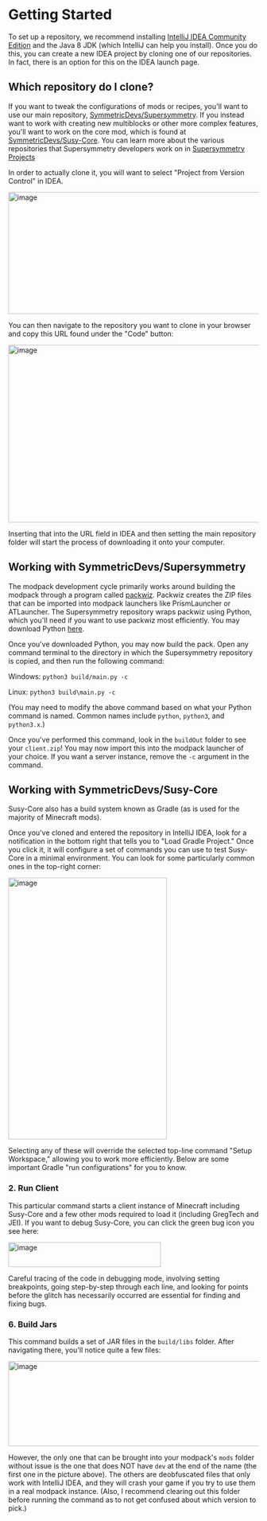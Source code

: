 # Getting Started
To set up a repository, we recommend installing [IntelliJ IDEA Community Edition](https://www.jetbrains.com/idea/) and the Java 8 JDK (which IntelliJ can help you install).
Once you do this, you can create a new IDEA project by cloning one of our repositories. In fact, there is an option for this on the IDEA launch page.

## Which repository do I clone?
If you want to tweak the configurations of mods or recipes, you'll want to use our main repository, [SymmetricDevs/Supersymmetry](https://github.com/SymmetricDevs/Supersymmetry/). If you instead want to work with creating new multiblocks or other more complex features, you'll want to work on the core mod, which is found at [SymmetricDevs/Susy-Core](https://github.com/SymmetricDevs/Susy-Core). You can learn more about the various repositories that Supersymmetry developers work on in [Supersymmetry Projects](./project-structure.md)

In order to actually clone it, you will want to select "Project from Version Control" in IDEA.

<img width="800" height="245" alt="image" src="https://github.com/user-attachments/assets/cdf359dd-9994-49a9-b637-0d0b1304ea03" />

You can then navigate to the repository you want to clone in your browser and copy this URL found under the "Code" button:

<img width="900" height="357" alt="image" src="https://github.com/user-attachments/assets/e538cf64-a6d3-4abc-aadd-618efd7ee4e2" />

Inserting that into the URL field in IDEA and then setting the main repository folder will start the process of downloading it onto your computer.

## Working with SymmetricDevs/Supersymmetry
The modpack development cycle primarily works around building the modpack through a program called [packwiz](https://packwiz.infra.link/). Packwiz creates the ZIP files that can be imported into modpack launchers like PrismLauncher or ATLauncher. The Supersymmetry repository wraps packwiz using Python, which you'll need if you want to use packwiz most efficiently. You may download Python [here](https://www.python.org/downloads/).

Once you've downloaded Python, you may now build the pack. Open any command terminal to the directory in which the Supersymmetry repository is copied, and then run the following command:

Windows:
```python3 build/main.py -c```

Linux:
```python3 build\main.py -c```

(You may need to modify the above command based on what your Python command is named. Common names include `python`, `python3`, and `python3.x`.)

Once you've performed this command, look in the `buildOut` folder to see your `client.zip`! You may now import this into the modpack launcher of your choice. If you want a server instance, remove the `-c` argument in the command.

## Working with SymmetricDevs/Susy-Core
Susy-Core also has a build system known as Gradle (as is used for the majority of Minecraft mods).

Once you've cloned and entered the repository in IntelliJ IDEA, look for a notification in the bottom right that tells you to "Load Gradle Project." Once you click it, it will configure a set of commands you can use to test Susy-Core in a minimal environment. You can look for some particularly common ones in the top-right corner:

<img width="319" height="526" alt="image" src="https://github.com/user-attachments/assets/ff2b296a-0e99-438b-a356-06766684daa8" />

Selecting any of these will override the selected top-line command "Setup Workspace," allowing you to work more efficiently. Below are some important Gradle "run configurations" for you to know.

### 2. Run Client
This particular command starts a client instance of Minecraft including Susy-Core and a few other mods required to load it (including GregTech and JEI). If you want to debug Susy-Core, you can click the green bug icon you see here:

<img width="307" height="50" alt="image" src="https://github.com/user-attachments/assets/51fcdeb2-b6a9-42f5-bb7b-eb057551b268" />

Careful tracing of the code in debugging mode, involving setting breakpoints, going step-by-step through each line, and looking for points before the glitch has necessarily occurred are essential for finding and fixing bugs.

### 6. Build Jars
This command builds a set of JAR files in the `build/libs` folder. After navigating there, you'll notice quite a few files:

<img width="579" height="171" alt="image" src="https://github.com/user-attachments/assets/0c9da9a3-179e-4da8-a613-5dfb5bbf1a88" />

However, the only one that can be brought into your modpack's `mods` folder without issue is the one that does NOT have `dev` at the end of the name (the first one in the picture above). The others are deobfuscated files that only work with IntelliJ IDEA, and they will crash your game if you try to use them in a real modpack instance. (Also, I recommend clearing out this folder before running the command as to not get confused about which version to pick.)
